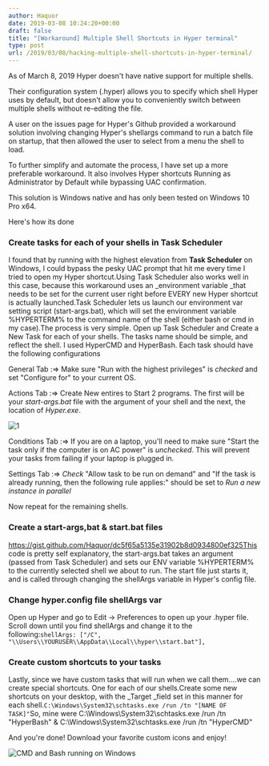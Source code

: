 ```yaml
---
author: Haquor
date: 2019-03-08 10:24:20+00:00
draft: false
title: "[Workaround] Multiple Shell Shortcuts in Hyper terminal"
type: post
url: /2019/03/08/hacking-multiple-shell-shortcuts-in-hyper-terminal/
---
```


As of March 8, 2019 Hyper doesn't have native support for multiple shells.

Their configuration system (.hyper) allows you to specify which shell Hyper uses by default, but doesn't allow you to conveniently switch between multiple shells without re-editing the file.

A user on the issues page for Hyper's Github provided a workaround solution involving changing Hyper's shellargs command to run a batch file on startup, that then allowed the user to select from a menu the shell to load.

To further simplify and automate the process, I have set up a more preferable workaround. It also involves Hyper shortcuts Running as Administrator by Default while bypassing UAC confirmation.

This solution is Windows native and has only been tested on Windows 10 Pro x64.
<!--more-->
Here's how its done


### Create tasks for each of your shells in Task Scheduler


I found that by running with the highest elevation from **Task Scheduler** on Windows, I could bypass the pesky UAC prompt that hit me every time I tried to open my Hyper shortcut.Using Task Scheduler also works well in this case, because this workaround uses an _environment variable _that needs to be set for the current user right before EVERY new Hyper shortcut is actually launched.Task Scheduler lets us launch our environment var setting script (start-args.bat), which will set the environment variable %HYPERTERM% to the command name of the shell (either bash or cmd in my case).The process is very simple. Open up Task Scheduler and Create a New Task for each of your shells. The tasks name should be simple, and reflect the shell. I used HyperCMD and HyperBash. Each task should have the following configurations

General Tab :=> Make sure "Run with the highest privileges" is _checked_ and set "Configure for" to your current OS.

Actions Tab :=> Create New entires to Start 2 programs. The first will be your _start-args.bat_ file with the argument of your shell and the next, the location of _Hyper.exe_.

![1](https://haquor.files.wordpress.com/2019/03/1-e1552034652672.png)


Conditions Tab :=> If you are on a laptop, you'll need to make sure "Start the task only if the computer is on AC power" is _unchecked_. This will prevent your tasks from failing if your laptop is plugged in.

Settings Tab :=> _Check_ "Allow task to be run on demand" and "If the task is already running, then the following rule applies:" should be set to _Run a new instance in parallel_

Now repeat for the remaining shells.


### Create a start-args,bat & start.bat files


https://gist.github.com/Haquor/dc5f65a5135e31902b8d0934800ef325This code is pretty self explanatory, the start-args.bat takes an argument (passed from Task Scheduler) and sets our ENV variable %HYPERTERM% to the currently selected shell we about to run. The start file just starts it, and is called through changing the shellArgs variable in Hyper's config file.


### Change hyper.config file shellArgs var


Open up Hyper and go to Edit -> Preferences to open up your .hyper file. Scroll down until you find shellArgs and change it to the following:`shellArgs: ["/C", "\\Users\\YOURUSER\\AppData\\Local\\hyper\\start.bat"],`


### Create custom shortcuts to your tasks


Lastly, since we have custom tasks that will run when we call them....we can create special shortcuts. One for each of our shells.Create some new shortcuts on your desktop, with the _Target _field set in this manner for each shell.`C:\Windows\System32\schtasks.exe /run /tn "[NAME OF TASK]"`So, mine were C:\Windows\System32\schtasks.exe /run /tn "HyperBash" & C:\Windows\System32\schtasks.exe /run /tn "HyperCMD"

And you're done! Download your favorite custom icons and enjoy!

![CMD and Bash running on Windows](https://haquor.files.wordpress.com/2019/03/multishells-14.gif)




